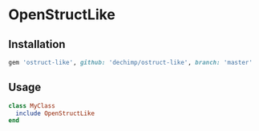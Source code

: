 # OpenStructLike

## Installation
```ruby
gem 'ostruct-like', github: 'dechimp/ostruct-like', branch: 'master'
```

## Usage

```ruby
class MyClass
  include OpenStructLike
end
```
